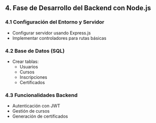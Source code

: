## 4. Fase de Desarrollo del Backend con Node.js

### 4.1 Configuración del Entorno y Servidor
- Configurar servidor usando Express.js
- Implementar controladores para rutas básicas

### 4.2 Base de Datos (SQL)
- Crear tablas:
  - Usuarios
  - Cursos
  - Inscripciones
  - Certificados

### 4.3 Funcionalidades Backend
- Autenticación con JWT
- Gestión de cursos
- Generación de certificados